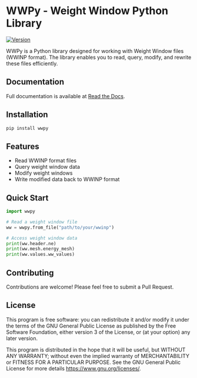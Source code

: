 # WWPy - Weight Window Python Library

[![Version](https://img.shields.io/badge/version-0.1.3-blue.svg)](https://github.com/monleon96/WWPy)

WWPy is a Python library designed for working with Weight Window files (WWINP format). The library enables you to read, query, modify, and rewrite these files efficiently.

## Documentation

Full documentation is available at [Read the Docs](https://wwpy.readthedocs.io/).

## Installation

```bash
pip install wwpy
```

## Features

- Read WWINP format files
- Query weight window data
- Modify weight windows
- Write modified data back to WWINP format

## Quick Start

```python
import wwpy

# Read a weight window file
ww = wwpy.from_file("path/to/your/wwinp")

# Access weight window data
print(ww.header.ne)
print(ww.mesh.energy_mesh)
print(ww.values.ww_values)
```

## Contributing

Contributions are welcome! Please feel free to submit a Pull Request.

## License

This program is free software: you can redistribute it and/or modify it under the terms of the GNU General Public License as published by the Free Software Foundation, either version 3 of the License, or (at your option) any later version.

This program is distributed in the hope that it will be useful, but WITHOUT ANY WARRANTY; without even the implied warranty of MERCHANTABILITY or FITNESS FOR A PARTICULAR PURPOSE. See the GNU General Public License for more details <https://www.gnu.org/licenses/>.
